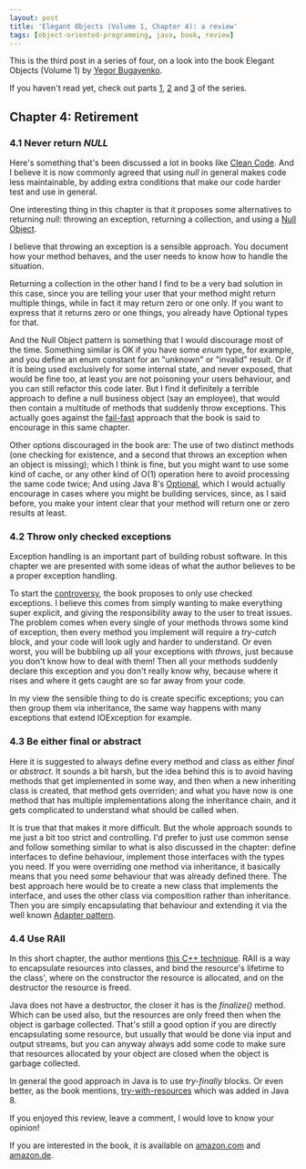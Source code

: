 ```yaml
---
layout: post
title: 'Elegant Objects (Volume 1, Chapter 4): a review'
tags: [object-oriented-programming, java, book, review]
---
```


This is the third post in a series of four, on a look into the book Elegant Objects (Volume 1) by [Yegor Bugayenko](http://www.yegor256.com/).

If you haven't read yet, check out parts [1]({{site.baseurl}}/blog/2017/05/28/elegant-objects-volume-1-review-chapter-1), [2]({{site.baseurl}}/blog/2017/06/18/elegant-objects-volume-1-review-chapter-2) and [3]({{site.baseurl}}/blog/2017/07/23/elegant-objects-volume-1-review-chapter-3) of the series.

## Chapter 4: Retirement

### 4.1 Never return _NULL_

Here's something that's been discussed a lot in books like [Clean Code](http://amzn.to/2vL89Nb).
And I believe it is now commonly agreed that using _null_ in general makes code less maintainable, by adding extra conditions that make our code harder test and use in general.

One interesting thing in this chapter is that it proposes some alternatives to returning _null_: throwing an exception, returning a collection, and using a [Null Object](https://en.wikipedia.org/wiki/Null_Object_pattern).

I believe that throwing an exception is a sensible approach. 
You document how your method behaves, and the user needs to know how to handle the situation.

Returning a collection in the other hand I find to be a very bad solution in this case, since you are telling your user that your method might return multiple things, while in fact it may return zero or one only.
If you want to express that it returns zero or one things, you already have Optional types for that.

And the Null Object pattern is something that I would discourage most of the time. 
Something similar is OK if you have some _enum_ type, for example, and you define an enum constant for an "unknown" or "invalid" result.
Or if it is being used exclusively for some internal state, and never exposed, that would be fine too, at least you are not poisoning your users behaviour, and you can still refactor this code later.
But I find it definitely a terrible approach to define a null business object (say an employee), that would then contain a multitude of methods that suddenly throw exceptions.
This actually goes against the [fail-fast](https://en.wikipedia.org/wiki/Fail-fast) approach that the book is said to encourage in this same chapter.

Other options discouraged in the book are: 
The use of two distinct methods (one checking for existence, and a second that throws an exception when an object is missing); which I think is fine, but you might want to use some kind of cache, or any other kind of O(1) operation here to avoid processing the same code twice; 
And using Java 8's [Optional](https://docs.oracle.com/javase/8/docs/api/java/util/Optional.html), which I would actually encourage in cases where you might be building services, since, as I said before, you make your intent clear that your method will return one or zero results at least.

### 4.2 Throw only checked exceptions

Exception handling is an important part of building robust software. 
In this chapter we are presented with some ideas of what the author believes to be a proper exception handling.

To start the [controversy](https://docs.oracle.com/javase/tutorial/essential/exceptions/runtime.html), the book proposes to only use checked exceptions. 
I believe this comes from simply wanting to make everything super explicit, and giving the responsibility away to the user to treat issues.
The problem comes when every single of your methods throws some kind of exception, then every method you implement will require a _try-catch_ block, and your code will look ugly and harder to understand.
Or even worst, you will be bubbling up all your exceptions with _throws_, just because you don't know how to deal with them! Then all your methods suddenly declare this exception and you don't really know why, because where it rises and where it gets caught are so far away from your code.

In my view the sensible thing to do is create specific exceptions; you can then group them via inheritance, the same way happens with many exceptions that extend IOException for example.

### 4.3 Be either final or abstract

Here it is suggested to always define every method and class as either _final_ or _abstract_. 
It sounds a bit harsh, but the idea behind this is to avoid having methods that get implemented in some way, and then when a new inheriting class is created, that method gets overriden; and what you have now is one method that has multiple implementations along the inheritance chain, and it gets complicated to understand what should be called when.

It is true that that makes it more difficult. But the whole approach sounds to me just a bit too strict and controlling.
I'd prefer to just use common sense and follow something similar to what is also discussed in the chapter: 
define interfaces to define behaviour, implement those interfaces with the types you need.
If you were overriding one method via inheritance, it basically means that you need _some_ behaviour that was already defined there.
The best approach here would be to create a new class that implements the interface, and uses the other class via composition rather than inheritance.
Then you are simply encapsulating that behaviour and extending it via the well known [Adapter pattern](https://en.wikipedia.org/wiki/Adapter_pattern).

### 4.4 Use RAII 

In this short chapter, the author mentions [this C++ technique](http://en.cppreference.com/w/cpp/language/raii).
RAII is a way to encapsulate resources into classes, and bind the resource's lifetime to the class', where on the constructor the resource is allocated, and on the destructor the resource is freed.

Java does not have a destructor, the closer it has is the _finalize()_ method. Which can be used also, but the resources are only freed then when the object is garbage collected. 
That's still a good option if you are directly encapsulating some resource, but usually that would be done via input and output streams, but you can anyway always add some code to make sure that resources allocated by your object are closed when the object is garbage collected.

In general the good approach in Java is to use _try-finally_ blocks. Or even better, as the book mentions, [try-with-resources](https://docs.oracle.com/javase/tutorial/essential/exceptions/tryResourceClose.html) which was added in Java 8.


If you enjoyed this review, leave a comment, I would love to know your opinion!

If you are interested in the book, it is available on [amazon.com](http://amzn.to/2qOrGNj) and [amazon.de](http://amzn.to/2qO5wuI).